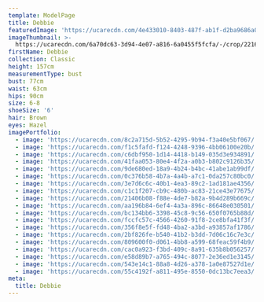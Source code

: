 ```yaml
---
template: ModelPage
title: Debbie
featuredImage: 'https://ucarecdn.com/4e433010-8403-487f-ab1f-d2ba9686a09e/'
imageThumbnail: >-
  https://ucarecdn.com/6a70dc63-3d94-4e07-a816-6a0455f5fcfa/-/crop/2216x2912/1256,0/-/preview/
firstName: Debbie
collection: Classic
height: 157cm
measurementType: bust
bust: 77cm
waist: 63cm
hips: 90cm
size: 6-8
shoeSize: '6'
hair: Brown
eyes: Hazel
imagePortfolio:
  - image: 'https://ucarecdn.com/8c2a715d-5b52-4295-9b94-f3a40e5bf067/'
  - image: 'https://ucarecdn.com/f1c5fafd-f124-4248-9396-4bb06100e20b/'
  - image: 'https://ucarecdn.com/c6dbf950-1d14-4418-b149-035d3e934891/'
  - image: 'https://ucarecdn.com/41faa053-80e4-4f2a-a0b3-b802c9126b35/'
  - image: 'https://ucarecdn.com/9de680ed-18a9-4b24-b4bc-41abe1ab99df/'
  - image: 'https://ucarecdn.com/0c376b58-4b7a-4a4b-a7c1-0da257c80bc0/'
  - image: 'https://ucarecdn.com/3e7d6c6c-40b1-4ea3-89c2-1ad181ae4356/'
  - image: 'https://ucarecdn.com/c1c1f207-cb9c-480b-ac83-21ce43e77675/'
  - image: 'https://ucarecdn.com/21406b08-f88e-4de7-b82a-9b4d289b669c/'
  - image: 'https://ucarecdn.com/aa196b84-6ef4-4a3a-896c-86648e030501/'
  - image: 'https://ucarecdn.com/bc134bb6-3398-45c8-9c56-650f0765b88d/'
  - image: 'https://ucarecdn.com/fccfc57c-4566-4260-91f8-2ce8bfa41f3f/'
  - image: 'https://ucarecdn.com/356f8e5f-fd48-4ba2-a3bd-a93857af1786/'
  - image: 'https://ucarecdn.com/2bf826fe-b540-41b2-b3dd-7d06c16c7e3c/'
  - image: 'https://ucarecdn.com/809600f0-d061-4bb8-a599-68feac59f4b9/'
  - image: 'https://ucarecdn.com/cac0a923-f3bd-409c-8a91-635b8b056257/'
  - image: 'https://ucarecdn.com/e58d89b7-a765-494c-8077-2e36ed1e3145/'
  - image: 'https://ucarecdn.com/543e14c1-88a8-4d26-a378-1a0e87527d1e/'
  - image: 'https://ucarecdn.com/55c4192f-a811-495e-8550-0dc13bc7eea3/'
meta:
  title: Debbie
---
```


